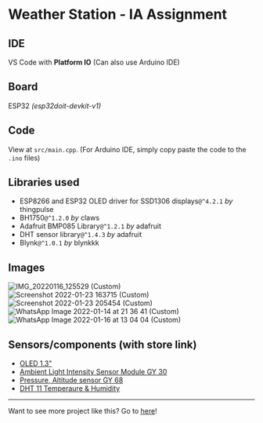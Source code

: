 # Weather Station - IA Assignment

## IDE

VS Code with **Platform IO** (Can also use Arduino IDE)

## Board

ESP32 _(esp32doit-devkit-v1)_

## Code

View at `src/main.cpp`. (For Arduino IDE, simply copy paste the code to the `.ino` files)

## Libraries used

- ESP8266 and ESP32 OLED driver for SSD1306 displays`@^4.2.1` _by_ thingpulse
- BH1750`@^1.2.0` _by_ claws
- Adafruit BMP085 Library`@^1.2.1` _by_ adafruit
- DHT sensor library`@^1.4.3` _by_ adafruit
- Blynk`@^1.0.1` _by_ blynkkk

## Images

![IMG_20220116_125529 (Custom)](https://user-images.githubusercontent.com/60868965/149685433-d1f3c473-5d7b-40e6-82ba-a8a579500d87.jpg)
![Screenshot 2022-01-23 163715 (Custom)](https://user-images.githubusercontent.com/60868965/150924639-b5a0828f-3c14-4188-a0b1-06ba3e448f32.png)
![Screenshot 2022-01-23 205454 (Custom)](https://user-images.githubusercontent.com/60868965/150924648-e817b60b-28b8-47cc-83a5-a475d7bd8044.png)
![WhatsApp Image 2022-01-14 at 21 36 41 (Custom)](https://user-images.githubusercontent.com/60868965/150924814-98dbb227-6284-4b69-9e28-969fcfe32c3c.jpg)
![WhatsApp Image 2022-01-16 at 13 04 04 (Custom)](https://user-images.githubusercontent.com/60868965/150924822-06ca0087-39b8-4947-8d77-fed9aa5fbd93.jpg)

## Sensors/components (with store link)
- [OLED 1.3"](https://shopee.com.my/0.91-0.96-1.3-OLED-Display-Paparan-%E6%98%BE%E7%A4%BA%E5%B1%8F-*-White-w-I2C-IIC-Interface-Screen-for-Arduino-Raspberry-Pi-i.126211897.7777120504)
- [Ambient Light Intensity Sensor Module GY 30](https://shopee.com.my/GY-30-(BH1750FVI)-Ambient-Light-Intensity-Sensor-Module-Arduino-Raspberry-Pi-Deteksi-Intensitas-Cahaya-GY30-i.126211897.7669290587)
- [Pressure, Altitude sensor GY 68](https://shopee.com.my/GY-68-(BMP180)-Barometric-Atmospheric-Pressure-Altitude-Temperature-Sensor-Module-GY68-Arduino-Raspberry-Pi-i.126211897.6869664827)
- [DHT 11 Temperaure & Humidity](https://my.cytron.io/p-grove-temperature-and-humidity-sensor-dht11)

---

Want to see more project like this? Go to [here](https://github.com/iqfareez/PlatformIO-Projects/)!
